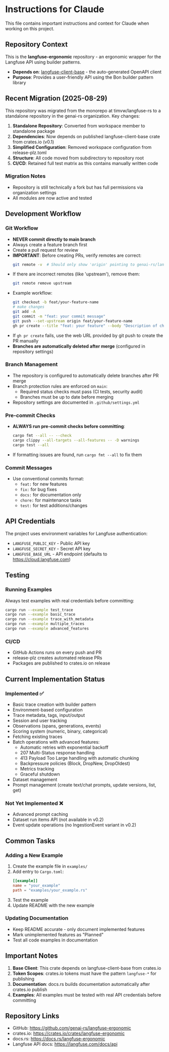 # Instructions for Claude

This file contains important instructions and context for Claude when working on this project.

## Repository Context

This is the **langfuse-ergonomic** repository - an ergonomic wrapper for the Langfuse API using builder patterns.

- **Depends on**: [langfuse-client-base](https://github.com/genai-rs/langfuse-client-base) - the auto-generated OpenAPI client
- **Purpose**: Provides a user-friendly API using the Bon builder pattern library

## Recent Migration (2025-08-29)

This repository was migrated from the monorepo at timvw/langfuse-rs to a standalone repository in the genai-rs organization. Key changes:

1. **Standalone Repository**: Converted from workspace member to standalone package
2. **Dependencies**: Now depends on published langfuse-client-base crate from crates.io (v0.1)
3. **Simplified Configuration**: Removed workspace configuration from release-plz.toml
4. **Structure**: All code moved from subdirectory to repository root
5. **CI/CD**: Retained full test matrix as this contains manually written code

### Migration Notes
- Repository is still technically a fork but has full permissions via organization settings
- All modules are now active and tested

## Development Workflow

### Git Workflow
- **NEVER commit directly to main branch**
- Always create a feature branch first
- Create a pull request for review
- **IMPORTANT**: Before creating PRs, verify remotes are correct:
  ```bash
  git remote -v  # Should only show 'origin' pointing to genai-rs/langfuse-ergonomic
  ```
- If there are incorrect remotes (like 'upstream'), remove them:
  ```bash
  git remote remove upstream
  ```
- Example workflow:
  ```bash
  git checkout -b feat/your-feature-name
  # make changes
  git add -A
  git commit -m "feat: your commit message"
  git push --set-upstream origin feat/your-feature-name
  gh pr create --title "feat: your feature" --body "Description of changes"
  ```
- If `gh pr create` fails, use the web URL provided by git push to create the PR manually
- **Branches are automatically deleted after merge** (configured in repository settings)

### Branch Management
- The repository is configured to automatically delete branches after PR merge
- Branch protection rules are enforced on `main`:
  - Required status checks must pass (CI tests, security audit)
  - Branches must be up to date before merging
- Repository settings are documented in `.github/settings.yml`

### Pre-commit Checks
- **ALWAYS run pre-commit checks before committing**:
  ```bash
  cargo fmt --all -- --check
  cargo clippy --all-targets --all-features -- -D warnings
  cargo test --all
  ```
- If formatting issues are found, run `cargo fmt --all` to fix them

### Commit Messages
- Use conventional commits format:
  - `feat:` for new features
  - `fix:` for bug fixes
  - `docs:` for documentation only
  - `chore:` for maintenance tasks
  - `test:` for test additions/changes

## API Credentials

The project uses environment variables for Langfuse authentication:
- `LANGFUSE_PUBLIC_KEY` - Public API key
- `LANGFUSE_SECRET_KEY` - Secret API key  
- `LANGFUSE_BASE_URL` - API endpoint (defaults to https://cloud.langfuse.com)

## Testing

### Running Examples
Always test examples with real credentials before committing:
```bash
cargo run --example test_trace
cargo run --example basic_trace
cargo run --example trace_with_metadata
cargo run --example multiple_traces
cargo run --example advanced_features
```

### CI/CD
- GitHub Actions runs on every push and PR
- release-plz creates automated release PRs
- Packages are published to crates.io on release

## Current Implementation Status

### Implemented ✅
- Basic trace creation with builder pattern
- Environment-based configuration
- Trace metadata, tags, input/output
- Session and user tracking
- Observations (spans, generations, events)
- Scoring system (numeric, binary, categorical)
- Fetching existing traces
- Batch operations with advanced features:
  - Automatic retries with exponential backoff
  - 207 Multi-Status response handling
  - 413 Payload Too Large handling with automatic chunking
  - Backpressure policies (Block, DropNew, DropOldest)
  - Metrics tracking
  - Graceful shutdown
- Dataset management
- Prompt management (create text/chat prompts, update versions, list, get)

### Not Yet Implemented ❌
- Advanced prompt caching
- Dataset run items API (not available in v0.2)
- Event update operations (no IngestionEvent variant in v0.2)

## Common Tasks

### Adding a New Example
1. Create the example file in `examples/`
2. Add entry to `Cargo.toml`:
   ```toml
   [[example]]
   name = "your_example"
   path = "examples/your_example.rs"
   ```
3. Test the example
4. Update README with the new example

### Updating Documentation
- Keep README accurate - only document implemented features
- Mark unimplemented features as "Planned"
- Test all code examples in documentation

## Important Notes

1. **Base Client**: This crate depends on langfuse-client-base from crates.io
2. **Token Scopes**: crates.io tokens must have the pattern `langfuse-*` for publishing
3. **Documentation**: docs.rs builds documentation automatically after crates.io publish
4. **Examples**: All examples must be tested with real API credentials before committing

## Repository Links
- GitHub: https://github.com/genai-rs/langfuse-ergonomic
- crates.io: https://crates.io/crates/langfuse-ergonomic
- docs.rs: https://docs.rs/langfuse-ergonomic
- Langfuse API docs: https://langfuse.com/docs/api